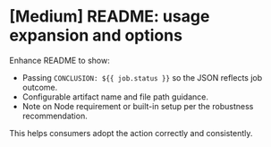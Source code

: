 # [Medium] README: usage expansion and options

Enhance README to show:

- Passing `CONCLUSION: ${{ job.status }}` so the JSON reflects job outcome.
- Configurable artifact name and file path guidance.
- Note on Node requirement or built-in setup per the robustness recommendation.

This helps consumers adopt the action correctly and consistently.
